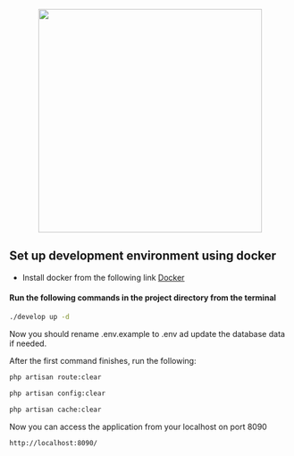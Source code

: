<p align="center"><img src="https://res.cloudinary.com/dtfbvvkyp/image/upload/v1566331377/laravel-logolockup-cmyk-red.svg" width="400"></p>

## Set up development environment using docker
- Install docker from the following link [Docker](https://docs.docker.com/install/)

#### Run the following commands in the project directory from the terminal

```bash
./develop up -d
```

Now you should rename .env.example to .env ad update the database data if needed.

After the first command finishes, run the following:

```bash
php artisan route:clear
```

```bash
php artisan config:clear
```

```bash
php artisan cache:clear
```

Now you can access the application from your localhost on port 8090

```bash
http://localhost:8090/
```
